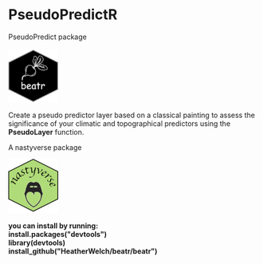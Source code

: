 # PseudoPredictR

PseudoPredict package <br />  
<img src="inst/imgs/beatr.png?raw=True" width="100">

Create a pseudo predictor layer based on a classical painting to assess the significance of your climatic and topographical predictors using the **PseudoLayer** function.

A nastyverse package <br />

<img src="inst/imgs/nastyverse.png?raw=True" width="100">


**you can install by running:  
install.packages("devtools") <br />
library(devtools) <br />
install_github("HeatherWelch/beatr/beatr") <br />**


